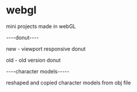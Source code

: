 # webgl
 mini projects made in webGL

 ----donut----
 
 new - viewport responsive donut 
 
 old - old version donut

 ----character models-----
 
 reshaped and copied character models from obj file
 
